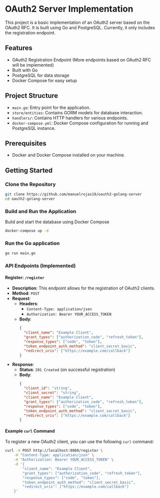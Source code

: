 # OAuth2 Server Implementation

This project is a basic implementation of an OAuth2 server based on the OAuth2 RFC. It is built using Go and PostgreSQL.
Currently, it only includes the registration endpoint.

## Features

- OAuth2 Registration Endpoint (More endpoints based on  OAuth2 RFC will be implemented)
- Built with Go
- PostgreSQL for data storage
- Docker Compose for easy setup

## Project Structure

- `main.go`: Entry point for the application.
- `store/entities`: Contains GORM models for database interaction.
- `handlers/`: Contains HTTP handlers for various endpoints.
- `docker-compose.yml`: Docker Compose configuration for running and PostgreSQL instance.

## Prerequisites

- Docker and Docker Compose installed on your machine.

## Getting Started

### Clone the Repository

```bash
git clone https://github.com/manuelrojas19/oauth2-golang-server
cd oauth2-golang-server
```

### Build and Run the Application

Build and start the database using Docker Compose

```bash
docker-compose up -d
```

### Run the Go application

```bash
go run main.go
``` 

### API Endpoints (Implemented)

#### Register: `/register`

- **Description**: This endpoint allows for the registration of OAuth2 clients.
- **Method**: `POST`
- **Request**:
    - **Headers**:
        - `Content-Type: application/json`
        - `Authorization: Bearer YOUR_ACCESS_TOKEN`
    - **Body**:
      ```json
      {
        "client_name": "Example Client",
        "grant_types": ["authorization_code", "refresh_token"],
        "response_types": ["code", "token"],
        "token_endpoint_auth_method": "client_secret_basic",
        "redirect_uris": ["https://example.com/callback"]
      }
      ```
- **Response**:
    - **Status**: `201 Created` (on successful registration)
    - **Body**:
      ```json
      {
        "client_id": "string",
        "client_secret": "string",
        "client_name": "Example Client",
        "grant_types": ["authorization_code", "refresh_token"],
        "response_types": ["code", "token"],
        "token_endpoint_auth_method": "client_secret_basic",
        "redirect_uris": ["https://example.com/callback"]
      }
      ```

#### Example `curl` Command

To register a new OAuth2 client, you can use the following `curl` command:

```bash
curl -X POST http://localhost:8080/register \
    -H "Content-Type: application/json" \
    -H "Authorization: Bearer YOUR_ACCESS_TOKEN" \
    -d '{
        "client_name": "Example Client",
        "grant_types": ["authorization_code", "refresh_token"],
        "response_types": ["code", "token"],
        "token_endpoint_auth_method": "client_secret_basic",
        "redirect_uris": ["https://example.com/callback"]
    }'
```
